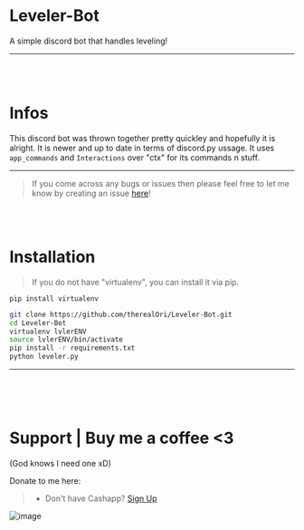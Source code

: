 # Leveler-Bot
A simple discord bot that handles leveling!
__ __

<br>
<br>


# Infos
This discord bot was thrown together pretty quickley and hopefully it is alright. It is newer and up to date in terms of discord.py ussage. It uses `app_commands` and `Interactions` over "ctx" for its commands n stuff. 
__ __
> If you come across any bugs or issues then please feel free to let me know by creating an issue [here](https://github.com/therealOri/Leveler-Bot/issues/new)!


<br>
<br>

# Installation
> If you do not have "virtualenv", you can install it via pip.
```mkd
pip install virtualenv
```

```zsh
git clone https://github.com/therealOri/Leveler-Bot.git
cd Leveler-Bot
virtualenv lvlerENV
source lvlerENV/bin/activate
pip install -r requirements.txt
python leveler.py
```
__ __


<br />
<br />
<br />

# Support  |  Buy me a coffee <3
(God knows I need one xD)

Donate to me here:
> - Don't have Cashapp? [Sign Up](https://cash.app/app/TKWGCRT)

![image](https://user-images.githubusercontent.com/45724082/158000721-33c00c3e-68bb-4ee3-a2ae-aefa549cfb33.png)
